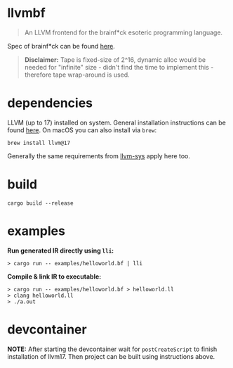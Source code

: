 # llvmbf
> An LLVM frontend for the brainf*ck esoteric programming language.

Spec of brainf*ck can be found [here](https://github.com/sunjay/brainfuck/blob/master/brainfuck.md).
> **Disclaimer:** Tape is fixed-size of 2^16, dynamic alloc would be needed for "infinite" size - didn't find the time to implement this - therefore tape wrap-around is used.

# dependencies
LLVM (up to 17) installed on system.
General installation instructions can be found [here](https://apt.llvm.org). On macOS you can also install via `brew`:
```
brew install llvm@17
```
Generally the same requirements from [llvm-sys](https://crates.io/crates/llvm-sys) apply here too.

# build
```
cargo build --release
```

# examples
**Run generated IR directly using `lli`:**
```
> cargo run -- examples/helloworld.bf | lli
```
**Compile & link IR to executable:**
```
> cargo run -- examples/helloworld.bf > helloworld.ll
> clang helloworld.ll
> ./a.out
```

# devcontainer
**NOTE:** After starting the devcontainer wait for `postCreateScript` to finish installation of llvm17. Then project can be built using instructions above.
